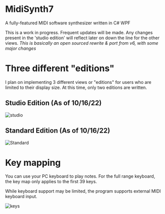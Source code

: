 # MidiSynth7
A fully-featured MIDI software synthesizer written in C# WPF

This is a work in progress. Frequent updates will be made.
Any changes present in the 'studio edition' will reflect later on down the line for the other views.
*This is basically an open sourced rewrite & port from v6, with some major changes*

# Three different "editions"
I plan on implementing 3 different views or "editions" for users who are limited to their display size. At this time, only two editions are written.

## Studio Edition (As of 10/16/22)

![studio](https://kingeagle.rms0.org/IdT4AS3n.png)

## Standard Edition (As of 10/16/22)

![Standard](https://kingeagle.rms0.org/RYsxebH6.png)

# Key mapping

You can use your PC keyboard to play notes. For the full range keyboard, the key map only applies to the first 39 keys.

While keyboard support may be limited, the program supports external MIDI keyboard input.

![keys](https://kingeagle.rms0.org/nU5EAkmY.png)
